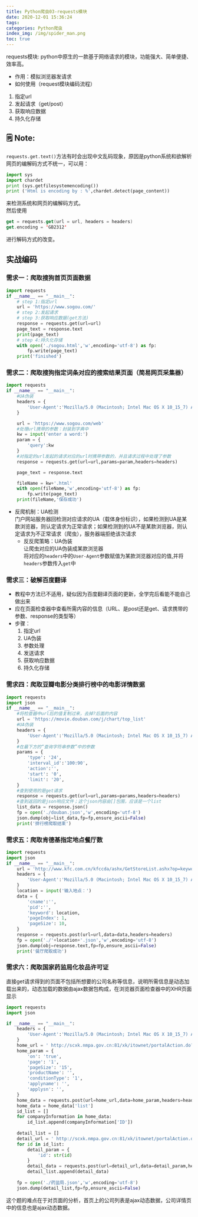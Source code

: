 ```yaml
---
title: Python爬虫03-requests模块
date: 2020-12-01 15:36:24
tags:
categories: Python爬虫
index_img: /img/spider_man.png
toc: true
---
```

requests模块: python中原生的一款基于网络请求的模块，功能强大、简单便捷、效率高。  
<!--more-->
- 作用：模拟浏览器发请求
- 如何使用（request模块编码流程）
1. 指定url
2. 发起请求（get/post）
3. 获取响应数据
4. 持久化存储


🗒️ Note:
----
`requests.get.text()`方法有时会出现中文乱码现象，原因是python系统和欲解析网页的编解码方式不统一，可以用：
```python
import sys
import chardet
print (sys.getfilesystemencoding())
print ('Html is encoding by : %',chardet.detect(page_content))
```

来检测系统和网页的编解码方式。  
然后使用
```swift
get = requests.get(url = url, headers = headers)
get.encoding = 'GB2312'
```
进行解码方式的改变。

## 实战编码

### 需求一：爬取搜狗首页页面数据
```python
import requests
if __name__ == "__main__":
    # step 1:指定url
    url = 'https://www.sogou.com/'
    # step 2:发起请求
    # step 3:获取响应数据(get方法)
    response = requests.get(url=url)
    page_text = response.text
    print(page_text)
    # step 4:持久化存储
    with open('./sogou.html','w',encoding='utf-8') as fp:
        fp.write(page_text)
    print('finished')
```

### 需求二：爬取搜狗指定词条对应的搜索结果页面（简易网页采集器）
```python
import requests
if __name__ == "__main__":
    #UA伪装
    headers = {
        'User-Agent':'Mozilla/5.0 (Macintosh; Intel Mac OS X 10_15_7) AppleWebKit/605.1.15 (KHTML, like Gecko) Version/13.1.3 Safari/605.1.15'
    }

    url = 'https://www.sogou.com/web'
    #处理url携带的参数：封装到字典中
    kw = input('enter a word:')
    param = {
        'query':kw       
    }
    #对指定的url发起的请求对应的url时携带参数的，并且请求过程中处理了参数
    response = requests.get(url=url,params=param,headers=headers)

    page_text = response.text

    fileName = kw+'.html'
    with open(fileName,'w',encoding='utf-8') as fp:
        fp.write(page_text)
    print(fileName,'保存成功')
```

- 反爬机制：UA检测  
门户网站服务器回检测对应请求的UA（载体身份标识），如果检测到UA是某款浏览器，则认定请求为正常请求；如果检测到的UA不是某款浏览器，则认定请求为不正常请求（爬虫），服务器端拒绝该次请求
  - 反反爬策略：UA伪装  
    让爬虫对应的UA伪装成某款浏览器  
    将对应的`headers`中的`User-Agent`参数赋值为某款浏览器对应的值,并将`headers`参数传入`get`中
    
### 需求三：破解百度翻译
- 教程中方法已不适用，疑似因为百度翻译页面的更新，全学完后看能不能自己做出来
- 应在页面检查器中查看所需内容的信息（URL、是post还是get、请求携带的参数、response的类型等）
- 步骤：
  1. 指定url
  2. UA伪装
  3. 参数处理
  4. 发送请求
  5. 获取响应数据
  6. 持久化存储

### 需求四：爬取豆瓣电影分类排行榜中的电影详情数据

```python
import requests
import json
if __name__ == "__main__":
    #将检查器中url后的值复制过来，去掉?后面的内容
    url = 'https://movie.douban.com/j/chart/top_list'
    #UA伪装
    headers = {
        'User-Agent':'Mozilla/5.0 (Macintosh; Intel Mac OS X 10_15_7) AppleWebKit/605.1.15 (KHTML, like Gecko) Version/13.1.3 Safari/605.1.15'
    }
    #在最下方的“查询字符串参数”中的参数
    params = {
        'type': '24',
        'interval_id':'100:90',
        'action':'',
        'start': '0',
        'limit': '20',
    }
    #查到使用的是get请求
    response = requests.get(url=url,params=params,headers=headers)
    #查到返回的是json响应文件；这个json内容由[]包围，应该是一个list
    list_data = response.json()
    fp = open('./douban.json','w',encoding='utf-8')
    json.dump(obj=list_data,fp=fp,ensure_ascii=False)
    print('排行榜爬取结束')
```

### 需求五：爬取肯德基指定地点餐厅数

```python
import requests
import json
if __name__ == "__main__":
    url = 'http://www.kfc.com.cn/kfccda/ashx/GetStoreList.ashx?op=keyword'
    headers = {
        'User-Agent':'Mozilla/5.0 (Macintosh; Intel Mac OS X 10_15_7) AppleWebKit/605.1.15 (KHTML, like Gecko) Version/13.1.3 Safari/605.1.15'
    }
    location = input('输入地点：')
    data = {
        'cname':'',
        'pid':'',
        'keyword': location,
        'pageIndex': 1,
        'pageSize': 10,
    }
    response = requests.post(url=url,data=data,headers=headers)
    fp = open('./'+location+'.json','w',encoding='utf-8')
    json.dump(obj=response.text,fp=fp,ensure_ascii=False)
    print('餐厅爬取成功')
```

### 需求六：爬取国家药监局化妆品许可证

直接get请求得到的页面不包括所想要的公司名称等信息，说明所需信息是动态加载出来的，动态加载的数据由ajax数据包构成，在浏览器页面检查器中的XHR页面显示

```python
import requests
import json

if __name__ == "__main__":
    headers = {
        'User-Agent':'Mozilla/5.0 (Macintosh; Intel Mac OS X 10_15_7) AppleWebKit/605.1.15 (KHTML, like Gecko) Version/13.1.3 Safari/605.1.15'
    }
    home_url = ' http://scxk.nmpa.gov.cn:81/xk/itownet/portalAction.do?method=getXkzsList'
    home_param = {
        'on': 'true',
        'page': '1',
        'pageSize': '15',
        'productName': '',
        'conditionType': '1',
        'applyname': '',
        'applysn': '',
    }
    home_data = requests.post(url=home_url,data=home_param,headers=headers).json()
    home_data = home_data['list']
    id_list = []
    for companyInformation in home_data:
        id_list.append(companyInformation['ID'])
    
    detail_list = []
    detail_url = ' http://scxk.nmpa.gov.cn:81/xk/itownet/portalAction.do?method=getXkzsById'
    for id in id_list:
        detail_param = {
            'id': str(id)
        }
        detail_data = requests.post(url=detail_url,data=detail_param,headers=headers).json()
        detail_list.append(detail_data)
    
    fp = open('./药监局.json','w',encoding='utf-8')
    json.dump(detail_list,fp=fp,ensure_ascii=False)
```  

这个题的难点在于对页面的分析，首页上的公司列表是ajax动态数据，公司详情页中的信息也是ajax动态数据。